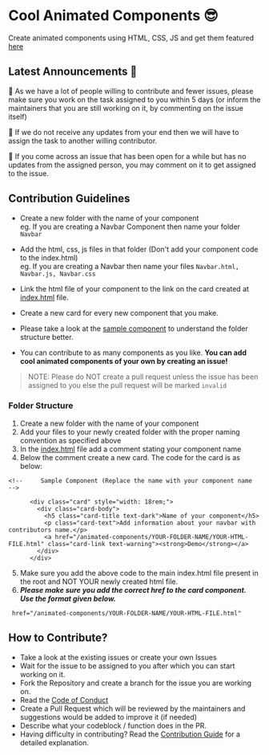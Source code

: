 # Cool Animated Components 😎

Create animated components using HTML, CSS, JS and get them featured [here](https://pccoe-hacktoberfest-21.github.io/animated-components/#)

## Latest Announcements 📢

🔴 As we have a lot of people willing to contribute and fewer issues, please make sure you work on the task assigned to you within 5 days (or inform the maintainers that you are still working on it, by commenting on the issue itself)

🔴 If we do not receive any updates from your end then we will have to assign the task to another willing contributor.

🔴 If you come across an issue that has been open for a while but has no updates from the assigned person, you may comment on it to get assigned to the issue. 


## Contribution Guidelines

* Create a new folder with the name of your component <br> eg. If you are creating a Navbar Component then name your folder ```Navbar``` 
* Add the html, css, js files in that folder (Don't add your component code to the index.html) <br> eg. If you are creating a Navbar then name your files ```Navbar.html, Navbar.js, Navbar.css```
* Link the html file of your component to the link on the card created at [index.html](https://github.com/PCCoE-Hacktoberfest-21/animated-components/blob/main/index.html) file.
* Create a new card for every new component that you make.

* Please take a look at the [sample component](https://github.com/PCCoE-Hacktoberfest-21/animated-components/tree/main/Sample) to understand the folder structure better.
* You can contribute to as many components as you like. <b>You can add cool animated components of your own by creating an issue!</b>
> NOTE: Please do NOT create a pull request unless the issue has been assigned to you else the pull request will be marked ```invalid```

### Folder Structure
1. Create a new folder with the name of your component
2. Add your files to your newly created folder with the proper naming convention as specified above
3. In the [index.html](https://github.com/PCCoE-Hacktoberfest-21/animated-components/blob/main/index.html) file add a comment stating your component name
4. Below the comment create a new card. The code for the card is as below: <br>
```
<!--     Sample Component (Replace the name with your component name  -->

      <div class="card" style="width: 18rem;">
        <div class="card-body">
          <h5 class="card-title text-dark">Name of your component</h5>
          <p class="card-text">Add information about your navbar with contributors name.</p>
          <a href="/animated-components/YOUR-FOLDER-NAME/YOUR-HTML-FILE.html" class="card-link text-warning"><strong>Demo</strong></a>
        </div>
      </div>
```
5. Make sure you add the above code to the main index.html file present in the root and NOT YOUR newly created html file.
6. <b><i> Please make sure you add the correct href to the card component. Use the format given below. </i></b>
  ```
   href="/animated-components/YOUR-FOLDER-NAME/YOUR-HTML-FILE.html"
  ```


## How to Contribute?
- Take a look at the existing issues or create your own Issues
- Wait for the issue to be assigned to you after which you can start working on it.
- Fork the Repository and create a branch for the issue you are working on.
- Read the [Code of Conduct](CODE_OF_CONDUCT.md)
- Create a Pull Request which will be reviewed by the maintainers and suggestions would be added to improve it (if needed)
- Describe what your codeblock / function does in the PR.
- Having difficulty in contributing? Read the [Contribution Guide](CONTRIBUTING.md) for a detailed explanation.

